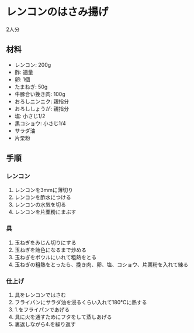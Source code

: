 # レンコンのはさみ揚げ

2人分

## 材料

* レンコン: 200g
* 酢: 適量
* 卵: 1個
* たまねぎ: 50g
* 牛豚合い挽き肉: 100g
* おろしニンニク: 親指分
* おろししょうが: 親指分
* 塩: 小さじ1/2
* 黒コショウ: 小さじ1/4
* サラダ油
* 片栗粉

## 手順

### レンコン

1. レンコンを3mmに薄切り
2. レンコンを酢水につける
3. レンコンの水気を切る
4. レンコンを片栗粉にまぶす

### 具

1. 玉ねぎをみじん切りにする
2. 玉ねぎを飴色になるまで炒める
3. 玉ねぎをボウルにいれて粗熱をとる
4. 玉ねぎの粗熱をとったら、挽き肉、卵、塩、コショウ、片栗粉を入れて練る

### 仕上げ

1. 具をレンコンではさむ
2. フライパンにサラダ油を浸るくらい入れて180℃に熱する
3. 1.をフライパンであげる
4. 具に火を通すためにフタをして蒸しあげる
5. 裏返しながら4.を繰り返す
